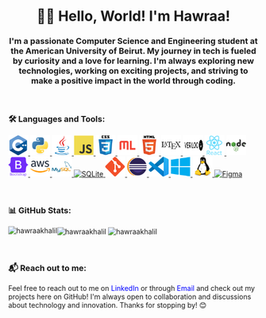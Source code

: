 <h1 align="center">👩‍💻 Hello, World! I'm Hawraa!</h1>

<h3 align="center">
  I'm a passionate Computer Science and Engineering student at the American
  University of Beirut. My journey in tech is fueled by curiosity and a love for
  learning. I'm always exploring new technologies, working on exciting projects,
  and striving to make a positive impact in the world through coding.
</h3>

<br />

<h3 align="left">🛠️ Languages and Tools:</h3>
<p align="left">
  <a href="https://www.w3schools.com/cpp/" target="_blank" rel="noreferrer">
    <img
      src="https://raw.githubusercontent.com/devicons/devicon/master/icons/cplusplus/cplusplus-original.svg"
      alt="C++"
      width="40"
      height="40"
    />
  </a>
  <a href="https://www.python.org" target="_blank" rel="noreferrer">
    <img
      src="https://raw.githubusercontent.com/devicons/devicon/master/icons/python/python-original.svg"
      alt="Python"
      width="40"
      height="40"
    />
  </a>
  <a href="https://www.java.com" target="_blank" rel="noreferrer">
    <img
      src="https://raw.githubusercontent.com/devicons/devicon/master/icons/java/java-original.svg"
      alt="Java"
      width="40"
      height="40"
    />
  </a>
  <a href="https://www.javascript.com" target="_blank" rel="noreferrer">
    <img
      src="https://raw.githubusercontent.com/devicons/devicon/master/icons/javascript/javascript-original.svg"
      alt="JavaScript"
      width="40"
      height="40"
    />
  </a>
  <a href="https://www.w3schools.com/css/" target="_blank" rel="noreferrer">
    <img
      src="https://raw.githubusercontent.com/devicons/devicon/master/icons/css3/css3-original-wordmark.svg"
      alt="CSS3"
      width="40"
      height="40"
    />
  </a>
  <a href="https://smlfamily.github.io/" target="_blank" rel="noreferrer">
    <img
      src="https://raw.githubusercontent.com/PKief/vscode-material-icon-theme/main/icons/sml.svg"
      alt="Standard ML"
      width="40"
      height="40"
    />
  </a>
  <a href="https://www.w3.org/html/" target="_blank" rel="noreferrer">
    <img
      src="https://raw.githubusercontent.com/devicons/devicon/master/icons/html5/html5-original-wordmark.svg"
      alt="HTML5"
      width="40"
      height="40"
    />
  </a>
  <a href="https://www.latex-project.org/" target="_blank" rel="noreferrer">
    <img
      src="https://raw.githubusercontent.com/devicons/devicon/master/icons/latex/latex-original.svg"
      alt="LaTeX"
      width="40"
      height="40"
    />
  </a>
  <a
    href="https://ieeexplore.ieee.org/document/10458102"
    target="_blank"
    rel="noreferrer"
  >
    <img
      src="https://raw.githubusercontent.com/Verilog-Solutions/.github/main/assets/verilog-logo.svg"
      alt="Verilog"
      width="40"
      height="40"
    />
  </a>
  <a href="https://reactjs.org/" target="_blank" rel="noreferrer">
    <img
      src="https://raw.githubusercontent.com/devicons/devicon/master/icons/react/react-original-wordmark.svg"
      alt="React"
      width="40"
      height="40"
    />
  </a>
  <a href="https://nodejs.org" target="_blank" rel="noreferrer">
    <img
      src="https://raw.githubusercontent.com/devicons/devicon/master/icons/nodejs/nodejs-original-wordmark.svg"
      alt="Node.js"
      width="40"
      height="40"
    />
  </a>
  <a href="https://getbootstrap.com/" target="_blank" rel="noreferrer">
    <img
      src="https://raw.githubusercontent.com/devicons/devicon/master/icons/bootstrap/bootstrap-plain-wordmark.svg"
      alt="Bootstrap"
      width="40"
      height="40"
    />
  </a>
  <a href="https://aws.amazon.com/" target="_blank" rel="noreferrer">
    <img
      src="https://raw.githubusercontent.com/devicons/devicon/master/icons/amazonwebservices/amazonwebservices-original-wordmark.svg"
      alt="AWS"
      width="40"
      height="40"
    />
  </a>
  <a href="https://www.mysql.com/" target="_blank" rel="noreferrer">
    <img
      src="https://raw.githubusercontent.com/devicons/devicon/master/icons/mysql/mysql-original-wordmark.svg"
      alt="MySQL"
      width="40"
      height="40"
    />
  </a>
  <a href="https://www.sqlite.org/" target="_blank" rel="noreferrer">
    <img
      src="https://www.vectorlogo.zone/logos/sqlite/sqlite-icon.svg"
      alt="SQLite"
      width="40"
      height="40"
    />
  </a>
  <a href="https://git-scm.com/" target="_blank" rel="noreferrer">
    <img
      src="https://raw.githubusercontent.com/devicons/devicon/master/icons/git/git-original.svg"
      alt="Git"
      width="40"
      height="40"
    />
  </a>
  <a href="https://www.eclipse.org/" target="_blank" rel="noreferrer">
    <img
      src="https://raw.githubusercontent.com/devicons/devicon/master/icons/eclipse/eclipse-original.svg"
      alt="Eclipse"
      width="40"
      height="40"
    />
  </a>
  <a href="https://code.visualstudio.com/" target="_blank" rel="noreferrer">
    <img
      src="https://raw.githubusercontent.com/devicons/devicon/master/icons/vscode/vscode-original.svg"
      alt="VS Code"
      width="40"
      height="40"
    />
  </a>
  <a href="https://www.microsoft.com/windows/" target="_blank" rel="noreferrer">
    <img
      src="https://raw.githubusercontent.com/devicons/devicon/master/icons/windows8/windows8-original.svg"
      alt="Windows"
      width="40"
      height="40"
    />
  </a>
  <a href="https://www.linux.org/" target="_blank" rel="noreferrer">
    <img
      src="https://raw.githubusercontent.com/devicons/devicon/master/icons/linux/linux-original.svg"
      alt="Linux"
      width="40"
      height="40"
    />
  </a>
  <a href="https://www.figma.com/" target="_blank" rel="noreferrer">
    <img
      src="https://www.vectorlogo.zone/logos/figma/figma-icon.svg"
      alt="Figma"
      width="40"
      height="40"
    />
  </a>
</p>

<br />

<h3 align="left">📊 GitHub Stats:</h3>
<p align="left">
  <img
    align="left"
    src="https://github-readme-stats.vercel.app/api/top-langs?username=hawraakhalil&show_icons=true&locale=en&layout=compact"
    alt="hawraakhalil"
  />
  <img
    align="center"
    src="https://github-readme-stats.vercel.app/api?username=hawraakhalil&show_icons=true&locale=en"
    alt="hawraakhalil"
  />
  <img
    align="center"
    src="https://github-readme-streak-stats.herokuapp.com/?user=hawraakhalil&"
    alt="hawraakhalil"
  />
</p>

<br />

<h3 align="left">📬 Reach out to me:</h3>
<p>
  Feel free to reach out to me on
  <a
    href="https://linkedin.com/in/hawraa-khalil-13658a24b/"
    target="_blank"
    style="color: blue; text-decoration: none"
    >LinkedIn</a
>
  or through
  <a
    href="mailto:hhk22@mail.aub.edu"
    target="_blank"
    style="color: blue; text-decoration: none"
    >Email</a
  >
  and check out my projects here on GitHub! I'm always open to collaboration and
  discussions about technology and innovation. Thanks for stopping by! 😊
</p>
